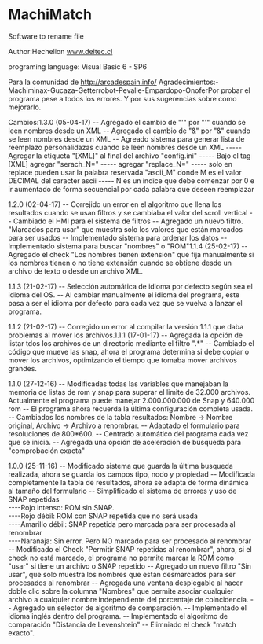 # MachiMatch
Software to rename file

Author:Hechelion www.deitec.cl

programing language: Visual Basic 6 - SP6


Para la comunidad de http://arcadespain.info/
Agradecimientos:-Machiminax-Gucaza-Getterrobot-Pevalle-Empardopo-OnoferPor probar el programa pese a todos los errores. Y por sus sugerencias sobre como mejorarlo.

Cambios:1.3.0 (05-04-17)
-- Agregado el cambio de "&apos;" por "'" cuando se leen nombres desde un XML
-- Agregado el cambio de "&amp;" por "&" cuando se leen nombres desde un XML
-- Agreado sistema para generar lista de reemplazo personalidazas cuando se leen nombres desde un XML
----- Agregar la etiqueta "[XML]" al final del archivo "config.ini"
----- Bajo el tag [XML] agregar "serach_N=<palabra a ser reemplazada>"
----- agregar "replace_N=<palabra nueva>"
----- solo en replace pueden usar la palabra reservada "ascii_M" donde M es el valor DECIMAL del caracter ascii
----- N es un indice que debe comenzar por 0 e ir aumentado de forma secuencial por cada palabra que deseen reemplazar 

1.2.0 (02-04-17)
-- Correjido un error en el algoritmo que llena los resultados cuando se usan filtros y se cambiaba el valor del scroll vertical
-- Cambiado el HMI para el sistema de filtros
-- Agregado un nuevo filtro. "Marcados para usar" que muestra solo los valores que están marcados para ser usados
-- Implementado sistema para ordenar los datos
-- Implementado sistema para buscar "nombres" o "ROM"1.1.4 (25-02-17)
-- Agregado el check "Los nombres tienen extensión" que fija manualmente si los nombres tienen o no tiene extensión cuando se obtiene desde un archivo de texto o desde un archivo XML.

1.1.3 (21-02-17)
-- Selección automática de idioma por defecto según sea el idioma del OS.
-- Al cambiar manualmente el idioma del programa, este pasa a ser el idioma por defecto para cada vez que se vuelva a lanzar el programa.

1.1.2 (21-02-17)
-- Corregido un error al compilar la versión 1.1.1 que daba problemas al mover los archivos.1.1.1 (17-01-17)
-- Agregada la opción de listar tdos los archivos de un directorio mediante el filtro ".*"
-- Cambiado el código que mueve las snap, ahora el programa determina si debe copiar o mover los archivos, optimizando el tiempo que tomaba mover archivos grandes.

1.1.0 (27-12-16)
-- Modificadas todas las variables que manejaban la memoria de listas de rom y snap para superar el limite de 32.000 archivos. Actualmente el programa puede manejar 2.000.000.000 de Snap y 640.000 rom
-- El programa ahora recuerda la última configuración completa usada.
-- Cambiados los nombres de la tabla resultados: Nombre -> Nombre original, Archivo -> Archivo a renombrar.
-- Adaptado el formulario para resoluciones de 800*600.
-- Centrado automático del programa cada vez que se inicia.
-- Agregada una opción de aceleración de búsqueda para "comprobación exacta"

1.0.0 (25-11-16)
-- Modificado sistema que guarda la última busqueda realizada, ahora se guarda los campos tipo, nodo y propiedad
-- Modificada completamente la tabla de resultados, ahora se adapta de forma dinámica al tamaño del formulario
-- Simplificado el sistema de errores y uso de SNAP repetidas          
----Rojo intenso: ROM sin SNAP.		  
----Rojo débil: ROM con SNAP repetida que no será usada		  
----Amarillo débil: SNAP repetida pero marcada para ser procesada al renombrar		  
----Naranaja: Sin error. Pero NO marcado para ser procesado al renombrar
-- Modificado el Check "Permitir SNAP repetidas al renombrar", ahora, si el check no está marcado, el programa no permite marcar la ROM como "usar" si tiene un archivo o SNAP repetido
-- Agregado un nuevo filtro "Sin usar", que solo muestra los nombres que están desmarcados para ser procesados al renombrar
-- Agregada una ventana desplegable al hacer doble clic sobre la columna "Nombres" que permite asociar cualquier archivo a cualquier nombre independiente del porcentaje de coincidencia.
-- Agregado un selector de algoritmo de comparación.
-- Implementado el idioma inglés dentro del programa.
-- Implementado el algoritmo de comparación "Distancia de Levenshtein"
-- Elimniado el check "match exacto". 

